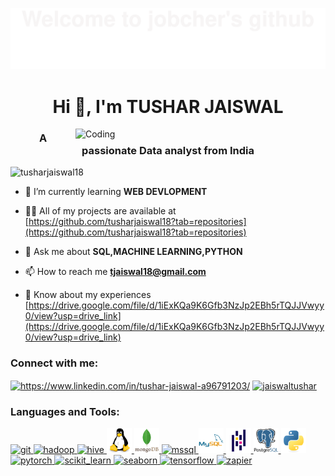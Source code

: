 ![MasterHead](https://raw.githubusercontent.com/BEPb/BEPb/0a82748f1e823282bd0c7cee804e2f23a51fcf68/assets/Bottom_up.svg)
<h1 align="center">Hi 👋, I'm TUSHAR JAISWAL</h1>
<img align="right" alt="Coding" width="400" src="https://imgs.search.brave.com/LL08tGGFvScv9-qhBmhHUIYzxG7s7oGkebzveqjfkQo/rs:fit:480:360:1/g:ce/aHR0cHM6Ly9tZWRp/YTEuZ2lwaHkuY29t/L21lZGlhL3FnUVVn/Z0FDM1BmdjY4N3FQ/Qy9naXBoeS5naWY.gif">
<h3 align="center">A passionate Data analyst from India</h3>

<p align="left"> <img src="https://komarev.com/ghpvc/?username=tusharjaiswal18&label=Profile%20views&color=0e75b6&style=flat" alt="tusharjaiswal18" /> </p>

- 🌱 I’m currently learning **WEB DEVLOPMENT**

- 👨‍💻 All of my projects are available at [https://github.com/tusharjaiswal18?tab=repositories](https://github.com/tusharjaiswal18?tab=repositories)

- 💬 Ask me about **SQL,MACHINE LEARNING,PYTHON**

- 📫 How to reach me **tjaiswal18@gmail.com**

- 📄 Know about my experiences [https://drive.google.com/file/d/1iExKQa9K6Gfb3NzJp2EBh5rTQJJVwyy0/view?usp=drive_link](https://drive.google.com/file/d/1iExKQa9K6Gfb3NzJp2EBh5rTQJJVwyy0/view?usp=drive_link)

<h3 align="left">Connect with me:</h3>
<p align="left">
<a href="https://linkedin.com/in/https://www.linkedin.com/in/tushar-jaiswal-a96791203/" target="blank"><img align="center" src="https://raw.githubusercontent.com/rahuldkjain/github-profile-readme-generator/master/src/images/icons/Social/linked-in-alt.svg" alt="https://www.linkedin.com/in/tushar-jaiswal-a96791203/" height="30" width="40" /></a>
<a href="https://kaggle.com/jaiswaltushar" target="blank"><img align="center" src="https://raw.githubusercontent.com/rahuldkjain/github-profile-readme-generator/master/src/images/icons/Social/kaggle.svg" alt="jaiswaltushar" height="30" width="40" /></a>
</p>

<h3 align="left">Languages and Tools:</h3>
<p align="left"> <a href="https://git-scm.com/" target="_blank" rel="noreferrer"> <img src="https://www.vectorlogo.zone/logos/git-scm/git-scm-icon.svg" alt="git" width="40" height="40"/> </a> <a href="https://hadoop.apache.org/" target="_blank" rel="noreferrer"> <img src="https://www.vectorlogo.zone/logos/apache_hadoop/apache_hadoop-icon.svg" alt="hadoop" width="40" height="40"/> </a> <a href="https://hive.apache.org/" target="_blank" rel="noreferrer"> <img src="https://www.vectorlogo.zone/logos/apache_hive/apache_hive-icon.svg" alt="hive" width="40" height="40"/> </a> <a href="https://www.linux.org/" target="_blank" rel="noreferrer"> <img src="https://raw.githubusercontent.com/devicons/devicon/master/icons/linux/linux-original.svg" alt="linux" width="40" height="40"/> </a> <a href="https://www.mongodb.com/" target="_blank" rel="noreferrer"> <img src="https://raw.githubusercontent.com/devicons/devicon/master/icons/mongodb/mongodb-original-wordmark.svg" alt="mongodb" width="40" height="40"/> </a> <a href="https://www.microsoft.com/en-us/sql-server" target="_blank" rel="noreferrer"> <img src="https://www.svgrepo.com/show/303229/microsoft-sql-server-logo.svg" alt="mssql" width="40" height="40"/> </a> <a href="https://www.mysql.com/" target="_blank" rel="noreferrer"> <img src="https://raw.githubusercontent.com/devicons/devicon/master/icons/mysql/mysql-original-wordmark.svg" alt="mysql" width="40" height="40"/> </a> <a href="https://pandas.pydata.org/" target="_blank" rel="noreferrer"> <img src="https://raw.githubusercontent.com/devicons/devicon/2ae2a900d2f041da66e950e4d48052658d850630/icons/pandas/pandas-original.svg" alt="pandas" width="40" height="40"/> </a> <a href="https://www.postgresql.org" target="_blank" rel="noreferrer"> <img src="https://raw.githubusercontent.com/devicons/devicon/master/icons/postgresql/postgresql-original-wordmark.svg" alt="postgresql" width="40" height="40"/> </a> <a href="https://www.python.org" target="_blank" rel="noreferrer"> <img src="https://raw.githubusercontent.com/devicons/devicon/master/icons/python/python-original.svg" alt="python" width="40" height="40"/> </a> <a href="https://pytorch.org/" target="_blank" rel="noreferrer"> <img src="https://www.vectorlogo.zone/logos/pytorch/pytorch-icon.svg" alt="pytorch" width="40" height="40"/> </a> <a href="https://scikit-learn.org/" target="_blank" rel="noreferrer"> <img src="https://upload.wikimedia.org/wikipedia/commons/0/05/Scikit_learn_logo_small.svg" alt="scikit_learn" width="40" height="40"/> </a> <a href="https://seaborn.pydata.org/" target="_blank" rel="noreferrer"> <img src="https://seaborn.pydata.org/_images/logo-mark-lightbg.svg" alt="seaborn" width="40" height="40"/> </a> <a href="https://www.tensorflow.org" target="_blank" rel="noreferrer"> <img src="https://www.vectorlogo.zone/logos/tensorflow/tensorflow-icon.svg" alt="tensorflow" width="40" height="40"/> </a> <a href="https://zapier.com" target="_blank" rel="noreferrer"> <img src="https://www.vectorlogo.zone/logos/zapier/zapier-icon.svg" alt="zapier" width="40" height="40"/> </a> </p>
